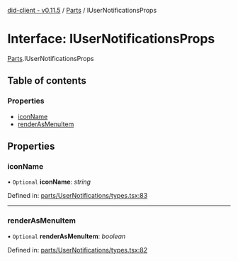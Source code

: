 [did-client - v0.11.5](../README.md) / [Parts](../modules/parts.md) / IUserNotificationsProps

# Interface: IUserNotificationsProps

[Parts](../modules/parts.md).IUserNotificationsProps

## Table of contents

### Properties

- [iconName](parts.iusernotificationsprops.md#iconname)
- [renderAsMenuItem](parts.iusernotificationsprops.md#renderasmenuitem)

## Properties

### iconName

• `Optional` **iconName**: *string*

Defined in: [parts/UserNotifications/types.tsx:83](https://github.com/Puzzlepart/did/blob/dev/client/parts/UserNotifications/types.tsx#L83)

___

### renderAsMenuItem

• `Optional` **renderAsMenuItem**: *boolean*

Defined in: [parts/UserNotifications/types.tsx:82](https://github.com/Puzzlepart/did/blob/dev/client/parts/UserNotifications/types.tsx#L82)
